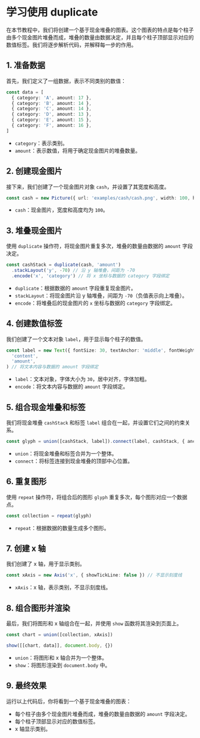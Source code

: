 # 学习使用 duplicate

在本节教程中，我们将创建一个基于现金堆叠的图表。这个图表的特点是每个柱子由多个现金图片堆叠而成，堆叠的数量由数据决定，并且每个柱子顶部显示对应的数值标签。我们将逐步解析代码，并解释每一步的作用。

## 1. 准备数据

首先，我们定义了一组数据，表示不同类别的数值：

```typescript
const data = [
  { category: 'A', amount: 17 },
  { category: 'B', amount: 14 },
  { category: 'C', amount: 14 },
  { category: 'D', amount: 13 },
  { category: 'E', amount: 15 },
  { category: 'F', amount: 16 },
]
```

- `category`：表示类别。
- `amount`：表示数值，将用于确定现金图片的堆叠数量。

## 2. 创建现金图片

接下来，我们创建了一个现金图片对象 `cash`，并设置了其宽度和高度。

```typescript
const cash = new Picture({ url: 'examples/cash/cash.png', width: 100, height: 100 })
```

- `cash`：现金图片，宽度和高度均为 `100`。

## 3. 堆叠现金图片

使用 `duplicate` 操作符，将现金图片重复多次，堆叠的数量由数据的 `amount` 字段决定。

```typescript
const cashStack = duplicate(cash, 'amount')
  .stackLayout('y', -70) // 沿 y 轴堆叠，间距为 -70
  .encode('x', 'category') // 将 x 坐标与数据的 category 字段绑定
```

- `duplicate`：根据数据的 `amount` 字段重复现金图片。
- `stackLayout`：将现金图片沿 y 轴堆叠，间距为 `-70`（负值表示向上堆叠）。
- `encode`：将堆叠后的现金图片的 `x` 坐标与数据的 `category` 字段绑定。

## 4. 创建数值标签

我们创建了一个文本对象 `label`，用于显示每个柱子的数值。

```typescript
const label = new Text({ fontSize: 30, textAnchor: 'middle', fontWeight: 'bold' }).encode(
  'content',
  'amount',
) // 将文本内容与数据的 amount 字段绑定
```

- `label`：文本对象，字体大小为 `30`，居中对齐，字体加粗。
- `encode`：将文本内容与数据的 `amount` 字段绑定。

## 5. 组合现金堆叠和标签

我们将现金堆叠 `cashStack` 和标签 `label` 组合在一起，并设置它们之间的约束关系。

```typescript
const glyph = union([cashStack, label]).connect(label, cashStack, { anchor: [0.5, 1] }) // 将标签连接到现金堆叠的顶部中心
```

- `union`：将现金堆叠和标签合并为一个整体。
- `connect`：将标签连接到现金堆叠的顶部中心位置。

## 6. 重复图形

使用 `repeat` 操作符，将组合后的图形 `glyph` 重复多次，每个图形对应一个数据点。

```typescript
const collection = repeat(glyph)
```

- `repeat`：根据数据的数量生成多个图形。

## 7. 创建 x 轴

我们创建了 x 轴，用于显示类别。

```typescript
const xAxis = new Axis('x', { showTickLine: false }) // 不显示刻度线
```

- `xAxis`：x 轴，表示类别，不显示刻度线。

## 8. 组合图形并渲染

最后，我们将图形和 x 轴组合在一起，并使用 `show` 函数将其渲染到页面上。

```typescript
const chart = union([collection, xAxis])

show([[chart, data]], document.body, {})
```

- `union`：将图形和 x 轴合并为一个整体。
- `show`：将图形渲染到 `document.body` 中。

## 9. 最终效果

运行以上代码后，你将看到一个基于现金堆叠的图表：

- 每个柱子由多个现金图片堆叠而成，堆叠的数量由数据的 `amount` 字段决定。
- 每个柱子顶部显示对应的数值标签。
- x 轴显示类别。
